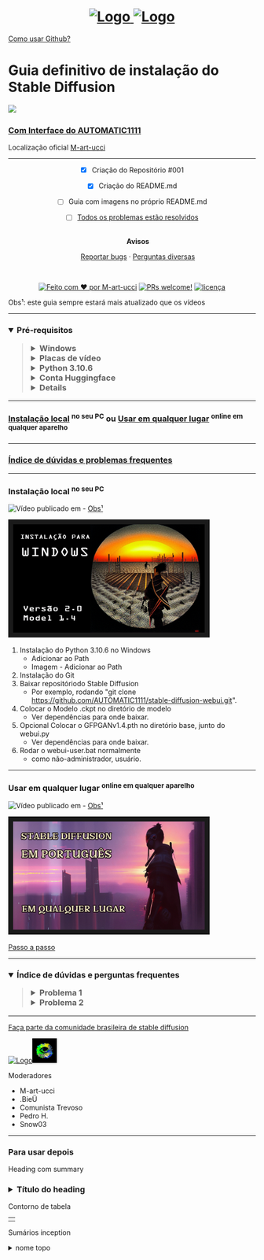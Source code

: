 <h1 align="center">
  <a href="https://github.com/M-art-ucci">
    <img src="https://github.com/M-art-ucci/Stable-Diffusion-pt-BR-Definitivo/blob/main/Assets/logo%20ouro%20veludo.png" alt="Logo" width="125" height="125">
  </a>
  <a href="https://discord.com/invite/9ZFdQH5YP6">
    <img src="https://github.com/M-art-ucci/Stable-Diffusion-pt-BR-Definitivo/blob/main/Assets/logo%20discord%20copy.png" alt="Logo" width="125" height="125">
</h1>
<a href="https://tecnoblog.net/responde/como-usar-o-github-guia-para-iniciantes/">Como usar Github?</a>

# Guia definitivo de instalação do Stable Diffusion
  	
  <a href="[b27da3676739813c35aa2d6aac4bd6d1326a2a7b](https://github.com/M-art-ucci/Stable-Diffusion-pt-BR-Definitivo/commit/b27da3676739813c35aa2d6aac4bd6d1326a2a7b)](https://img.shields.io/badge/%C3%BAltima%20modifica%C3%A7%C3%A3o-12%2F11%2F2022-green"><img src="https://img.shields.io/badge/%C3%BAltima%20modifica%C3%A7%C3%A3o-12%2F11%2F2022-green">

### Com [Interface do AUTOMATIC1111](https://github.com/AUTOMATIC1111/stable-diffusion-webui)
<div align="left"> Localização oficial <a href="https://github.com/M-art-ucci">M-art-ucci</a>
</div>

---

<div align="center">

- [x] Criação do Repositório #001
- [x] Criação do README.md
- [ ] Guia com imagens no próprio README.md
- [ ] [Todos os problemas estão resolvidos](https://github.com/M-art-ucci/Stable-Diffusion-pt-BR-Definitivo/issues)
  <br />
  <br />
  
  <b>Avisos</b>
  
  <a href="https://github.com/M-art-ucci/Stable-Diffusion-pt-BR-Definitivo/issues">Reportar bugs</a>
  ·
  <a href="https://github.com/M-art-ucci/Stable-Diffusion-pt-BR-Definitivo/pulls">Perguntas diversas</a>
</div>

<div align="center">
<br />

[![Feito com ♥ por M-art-ucci](https://img.shields.io/badge/Feito%20com%20%E2%99%A5%20por-M--art--ucci-red)](https://github.com/M-art-ucci)
[![PRs welcome!](https://img.shields.io/badge/PRs-bem--vindos-orange)](https://github.com/M-art-ucci/Stable-Diffusion-pt-BR-Definitivo/pulls)
[![licença](https://img.shields.io/badge/Licen%C3%A7a-MIT-green)](LICENSE)

</div>

<div align="left"> Obs¹: este guia sempre estará mais atualizado que os vídeos
</div>

---

 <div>
 <h3><details open><summary><b>Pré-requisitos</b></summary><blockquote>
  <details><summary>Windows</summary><blockquote>
     <details><summary>Versões de Windows</summary><blockquote>
     Cada Versão
  </blockquote></details>
  </blockquote></details>
  <details closed><summary>Placas de vídeo</summary><blockquote>
     <details><summary>Nvidia com mais de 6GB de VRAM</summary><blockquote>
     Cada Placa
  </blockquote></details>
     <details closed><summary>Nvidia com 4GB a 6GB de VRAM</summary><blockquote>
     Cada Placa
  </blockquote></details>
  </blockquote></details>
  <details closed><summary>Python 3.10.6</summary><blockquote>
     <a href="https://www.python.org/ftp/python/3.10.6/python-3.10.6-amd64.exe">Instalador (64-bit)</a>
  </blockquote></details>
 
  <details closed><summary>Conta Huggingface</summary><blockquote>
     <a href="https://huggingface.co/">Huggingface.co</a> Não esqueça de confirmar o acesso ao termo no final da página!
     <blockquote>
     <a href="https://huggingface.co/blog/stable_diffusion#license">Licença
  
  <blockquote>
  
  </blockquote></details>
 
  <details closed><summary>Conta Google</summary><blockquote>
    <a href="https://accounts.google.com/signup/">Criar conta Google</a>
    <blockquote>     
  </blockquote></details>
</blockquote></details>
 </div>


---


### [Instalação local](https://github.com/M-art-ucci/Stable-Diffusion-pt-BR-Definitivo#instala%C3%A7%C3%A3o-local-no-seu-pc) </a> <sup>no seu PC</sup> ou [Usar em qualquer lugar</a> <sup> online em qualquer aparelho</sup>](https://github.com/M-art-ucci/Stable-Diffusion-pt-BR-Definitivo#usar-em-qualquer-lugar--online-em-qualquer-aparelho)


---
### [Índice de dúvidas e problemas frequentes](https://github.com/M-art-ucci/Stable-Diffusion-pt-BR-Definitivo#%C3%ADndice-de-d%C3%BAvidas-e-perguntas-frequentes--problema-1-----solu%C3%A7%C3%A3o-1----problema-2-----solu%C3%A7%C3%A3o-2-----)
---
### Instalação local</a> <sup>no seu PC</sup>

![Vídeo publicado em](https://img.shields.io/badge/v%C3%ADdeo%20publicado%20em-26%2F09%2F22-lightgrey) - <a href="https://github.com/M-art-ucci/Stable-Diffusion-pt-BR-Definitivo#instala%C3%A7%C3%A3o-local-no-seu-pc:~:text=Obs%C2%B9%3A%20este%20guia%20sempre%20estar%C3%A1%20mais%20atualizado%20que%20os%20v%C3%ADdeos">Obs¹</a>

<a href="http://www.youtube.com/watch?feature=player_embedded&v=QiwRMlW4qMQ"
target="_blank"><img src="https://github.com/M-art-ucci/Stable-Diffusion-pt-BR-Definitivo/blob/main/Assets/thumb%20video%201.png" 
alt="IMAGE ALT TEXT HERE" width="390" height="220" border="10" /></a>

1. Instalação do Python 3.10.6 no Windows
   - Adicionar ao Path
   - Imagem - Adicionar ao Path
2. Instalação do Git
3. Baixar repositóriodo Stable Diffusion
   - Por exemplo, rodando "git clone https://github.com/AUTOMATIC1111/stable-diffusion-webui.git".
4. Colocar o Modelo .ckpt no diretório de modelo
   - Ver dependências para onde baixar.
5. Opcional Colocar o GFPGANv1.4.pth no diretório base, junto do webui.py
   - Ver dependências para onde baixar.
6. Rodar o webui-user.bat normalmente
   - como não-administrador, usuário.

---
   
   
### Usar em qualquer lugar </a> <sup>online em qualquer aparelho</sup>

![Vídeo publicado em](https://img.shields.io/badge/v%C3%ADdeo%20publicado%20em-26%2F10%2F22-lightgrey) - <a href="https://github.com/M-art-ucci/Stable-Diffusion-pt-BR-Definitivo#instala%C3%A7%C3%A3o-local-no-seu-pc:~:text=Obs%C2%B9%3A%20este%20guia%20sempre%20estar%C3%A1%20mais%20atualizado%20que%20os%20v%C3%ADdeos">Obs¹</a>

<a href="http://www.youtube.com/watch?feature=player_embedded&v=JQVvl6VZSXg"
target="_blank"><img src="https://github.com/M-art-ucci/Stable-Diffusion-pt-BR-Definitivo/blob/main/Assets/sd%20em%20pt%20thumb.png" 
alt="IMAGE ALT TEXT HERE" width="390" height="220" border="10" /></a>



[Passo a passo](https://github.com/M-art-ucci/Fast-Stable-Diffusion-PT-Colab) 


---

<div>
 <h3><details open><summary><b>Índice de dúvidas e perguntas frequentes</b></summary><blockquote>
  <details><summary>Problema 1</summary><blockquote>
     Solução 1
  </blockquote></details>
  <details><summary>Problema 2</summary><blockquote>
     Solução 2
  
  <blockquote>
  
  </blockquote></details>
      
</blockquote></details>
 </div>
   

---

<a href="https://discord.com/invite/9ZFdQH5YP6">Faça parte da comunidade brasileira de stable diffusion</a>

<a href="https://discord.com/"><img src="https://img.shields.io/badge/Discord-5865F2?style=for-the-badge&logo=discord&logoColor=white" alt="Logo" width="180" height="50"><a href="https://discord.com/invite/9ZFdQH5YP6"><img src="https://github.com/M-art-ucci/Stable-Diffusion-pt-BR-Definitivo/blob/main/Assets/logo%20SD%20BR%20nov%2022.png" alt="Logo" width="50" height="50">


</a>
   
 Moderadores
  - M-art-ucci
  - .BieÜ
  - Comunista Trevoso
  - Pedro H.
  - Snow03

---

<h3>Para usar depois</h3>

  Heading com summary
<div>
 <h3><details closed><summary><b>Título do heading</b></summary><blockquote>
  <details><summary>Summary 1</summary><blockquote>
     Lista 1
  </blockquote></details>
  <details><summary>Summary 2</summary><blockquote>
     Lista 2 
  <blockquote>  
  </blockquote></details>
      
</blockquote></details>
 </div>
   
Contorno de tabela

<table>
<tr>
<td>

</td>
</tr>
</table>

Sumários inception

<details closed><summary>nome topo</summary><blockquote>
     <details><summary>nome interno inicial 1</summary><blockquote>
     Nome interno final 1
  </blockquote></details>
     <details closed><summary>nome interno inicial 2</summary><blockquote>
     Nome interno final 2
  </blockquote></details>
  </blockquote></details>

